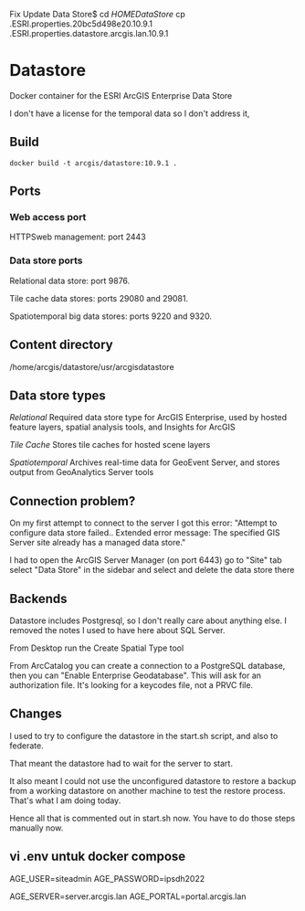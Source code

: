 Fix Update 
Data Store$ cd ${HOME}
Data Store$ cp .ESRI.properties.20bc5d498e20.10.9.1 .ESRI.properties.datastore.arcgis.lan.10.9.1

# Datastore

Docker container for the ESRI ArcGIS Enterprise Data Store

I don't have a license for the temporal data so I don't address it,

## Build 

    docker build -t arcgis/datastore:10.9.1 .

## Ports

### Web access port

HTTPSweb management: port 2443

### Data store ports

Relational data store: port 9876.

Tile cache data stores: ports 29080 and 29081.

Spatiotemporal big data stores: ports 9220 and 9320.

## Content directory

/home/arcgis/datastore/usr/arcgisdatastore

## Data store types

*Relational* Required data store type for ArcGIS Enterprise, used by
hosted feature layers, spatial analysis tools, and Insights
for ArcGIS

*Tile Cache* Stores tile caches for hosted scene layers

*Spatiotemporal* Archives real-time data for GeoEvent Server, and stores
output from GeoAnalytics Server tools

## Connection problem?

On my first attempt to connect to the server I got this error:
"Attempt to configure data store failed.. Extended error message: The
specified GIS Server site already has a managed data store."
 
I had to open the ArcGIS Server Manager (on port 6443) go to "Site"
tab select "Data Store" in the sidebar and select and delete the data
store there

## Backends

Datastore includes Postgresql, so I don't really care about anything else.
I removed the notes I used to have here about SQL Server.

From Desktop run the Create Spatial Type tool

From ArcCatalog you can create a connection to a PostgreSQL database,
then you can "Enable Enterprise Geodatabase". This will ask for an authorization file.
It's looking for a keycodes file, not a PRVC file.

## Changes

I used to try to configure the datastore in the start.sh script,
and also to federate.

That meant the datastore had to wait for the server to start.

It also meant I could not use the unconfigured datastore to restore a backup from a working datastore on
another machine to test the restore process. That's what I am doing today.

Hence all that is commented out in start.sh now.
You have to do those steps manually now.


## vi .env untuk docker compose
AGE_USER=siteadmin
AGE_PASSWORD=ipsdh2022

AGE_SERVER=server.arcgis.lan
AGE_PORTAL=portal.arcgis.lan

